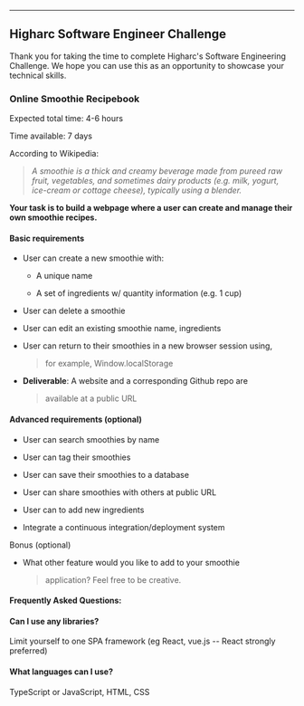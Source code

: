 --------------------------------------------------------------------------------

Higharc Software Engineer Challenge
-----------------------------------

Thank you for taking the time to complete Higharc's Software Engineering
Challenge. We hope you can use this as an opportunity to showcase your
technical skills.

### **Online Smoothie Recipebook**

Expected total time: 4-6 hours

Time available: 7 days

According to Wikipedia:

> *A smoothie is a thick and creamy beverage made from pureed raw fruit,
> vegetables, and sometimes dairy products (e.g. milk, yogurt, ice-cream
> or cottage cheese), typically using a blender.*

**Your task is to build a webpage where a user can create and manage
their own smoothie recipes.**

#### Basic requirements

-   User can create a new smoothie with:

    -   A unique name

    -   A set of ingredients w/ quantity information (e.g. 1 cup)

-   User can delete a smoothie

-   User can edit an existing smoothie name, ingredients

-   User can return to their smoothies in a new browser session using,
    > for example, Window.localStorage

-   **Deliverable**: A website and a corresponding Github repo are
    > available at a public URL

#### Advanced requirements (optional)

-   User can search smoothies by name

-   User can tag their smoothies

-   User can save their smoothies to a database

-   User can share smoothies with others at public URL

-   User can to add new ingredients

-   Integrate a continuous integration/deployment system

Bonus (optional)

-   What other feature would you like to add to your smoothie
    > application? Feel free to be creative.

#### 

#### **Frequently Asked Questions:**

#### Can I use any libraries?

Limit yourself to one SPA framework (eg React, vue.js -- React
strongly preferred)

#### What languages can I use?

TypeScript or JavaScript, HTML, CSS
